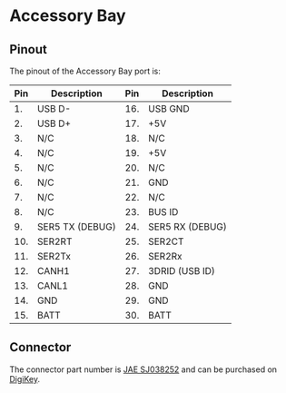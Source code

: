 # Accessory Bay

## Pinout

The pinout of the Accessory Bay port is:

Pin | Description | Pin | Description
--- | --- | --- | ---
1. | USB D- | 16. | USB GND
2. | USB D+ | 17. | +5V
3. | N/C | 18. | N/C
4. | N/C | 19. | +5V
5. | N/C | 20. | N/C
6. | N/C | 21. | GND
7. | N/C | 22. | N/C
8. | N/C | 23. | BUS ID
9. | SER5 TX (DEBUG) | 24. | SER5 RX (DEBUG)
10. | SER2RT | 25. | SER2CT
11. | SER2Tx | 26. | SER2Rx
12. | CANH1 | 27. | 3DRID (USB ID)
13. | CANL1 | 28. | GND
14. | GND | 29. | GND
15. | BATT | 30. | BATT

## Connector

The connector part number is [JAE SJ038252](https://jae-connectors.com/en/pdf_download_exec.cfm?param=SJ038252.pdf) and can be purchased on [DigiKey](https://www.digikey.com/product-search/en?keywords=TX24-30R-6ST-N1E).
